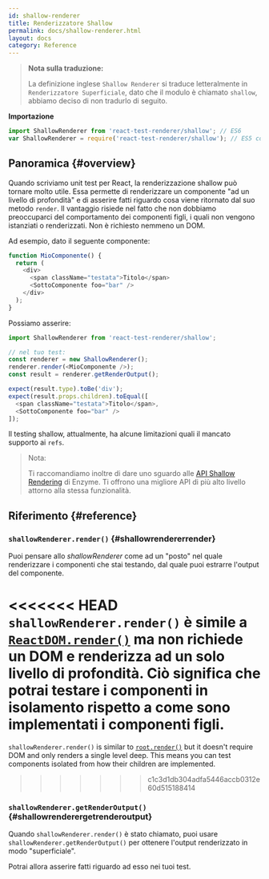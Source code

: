 ```yaml
---
id: shallow-renderer
title: Renderizzatore Shallow
permalink: docs/shallow-renderer.html
layout: docs
category: Reference
---
```


> **Nota sulla traduzione:**
>
> La definizione inglese `Shallow Renderer` si traduce letteralmente in `Renderizzatore Superficiale`, dato che il modulo è chiamato `shallow`, abbiamo deciso di non tradurlo di seguito.

**Importazione**

```javascript
import ShallowRenderer from 'react-test-renderer/shallow'; // ES6
var ShallowRenderer = require('react-test-renderer/shallow'); // ES5 con npm
```

## Panoramica {#overview}

Quando scriviamo unit test per React, la renderizzazione shallow può tornare molto utile. Essa permette di renderizzare un componente "ad un livello di profondità" e di asserire fatti riguardo cosa viene ritornato dal suo metodo `render`. Il vantaggio risiede nel fatto che non dobbiamo preoccuparci del comportamento dei componenti figli, i quali non vengono istanziati o renderizzati. Non è richiesto nemmeno un DOM.

Ad esempio, dato il seguente componente:

```javascript
function MioComponente() {
  return (
    <div>
      <span className="testata">Titolo</span>
      <SottoComponente foo="bar" />
    </div>
  );
}
```

Possiamo asserire:

```javascript
import ShallowRenderer from 'react-test-renderer/shallow';

// nel tuo test:
const renderer = new ShallowRenderer();
renderer.render(<MioComponente />);
const result = renderer.getRenderOutput();

expect(result.type).toBe('div');
expect(result.props.children).toEqual([
  <span className="testata">Titolo</span>,
  <SottoComponente foo="bar" />
]);
```

Il testing shallow, attualmente, ha alcune limitazioni quali il mancato supporto ai `refs`.

> Nota:
>
> Ti raccomandiamo inoltre di dare uno sguardo alle [API Shallow Rendering](https://airbnb.io/enzyme/docs/api/shallow.html) di Enzyme. Ti offrono una migliore API di più alto livello attorno alla stessa funzionalità.

## Riferimento {#reference}

### `shallowRenderer.render()` {#shallowrendererrender}

Puoi pensare allo _shallowRenderer_ come ad un "posto" nel quale renderizzare i componenti che stai testando, dal quale puoi estrarre l'output del componente.

<<<<<<< HEAD
`shallowRenderer.render()` è simile a [`ReactDOM.render()`](/docs/react-dom.html#render) ma non richiede un DOM e renderizza ad un solo livello di profondità. Ciò significa che potrai testare i componenti in isolamento rispetto a come sono implementati i componenti figli.
=======
`shallowRenderer.render()` is similar to [`root.render()`](/docs/react-dom-client.html#createroot) but it doesn't require DOM and only renders a single level deep. This means you can test components isolated from how their children are implemented.
>>>>>>> c1c3d1db304adfa5446accb0312e60d515188414

### `shallowRenderer.getRenderOutput()` {#shallowrenderergetrenderoutput}

Quando `shallowRenderer.render()` è stato chiamato, puoi usare `shallowRenderer.getRenderOutput()` per ottenere l'output renderizzato in modo "superficiale".

Potrai allora asserire fatti riguardo ad esso nei tuoi test.
